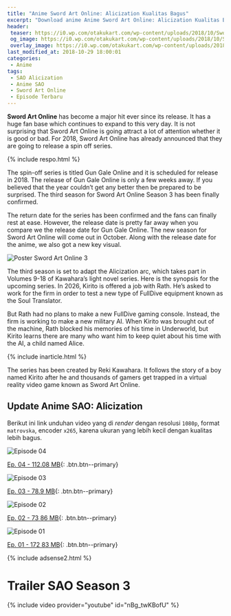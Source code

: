 ```yaml
---
title: "Anime Sword Art Online: Alicization Kualitas Bagus"
excerpt: "Download anime Anime Sword Art Online: Alicization Kualitas Bagus Art Online: Alicization, kualitas terbaik ukuran lebih kecil (episode 04)"
header:
 teaser: https://i0.wp.com/otakukart.com/wp-content/uploads/2018/10/Sword-Art-Online-Season-3-Episode-1.jpeg?resize=320,170
 og_image: https://i0.wp.com/otakukart.com/wp-content/uploads/2018/10/Sword-Art-Online-Season-3-Episode-1.jpeg?resize=640,320
 overlay_image: https://i0.wp.com/otakukart.com/wp-content/uploads/2018/10/Sword-Art-Online-Season-3-Episode-1.jpeg
last_modified_at: 2018-10-29 18:00:01
categories:
 - Anime
tags:
 - SAO Alicization
 - Anime SAO
 - Sword Art Online
 - Episode Terbaru
---
```


**Sword Art Online** has become a major hit ever since its release. It has a huge fan base which continues to expand to this very day. It is not surprising that Sword Art Online is going attract a lot of attention whether it is good or bad. For 2018, Sword Art Online has already announced that they are going to release a spin off series.

{% include respo.html %}

The spin-off series is titled Gun Gale Online and it is scheduled for release in 2018. The release of Gun Gale Online is only a few weeks away. If you believed that the year couldn’t get any better then be prepared to be surprised. The third season for Sword Art Online Season 3 has been finally confirmed.

The return date for the series has been confirmed and the fans can finally rest at ease. However, the release date is pretty far away when you compare we the release date for Gun Gale Online. The new season for Sword Art Online will come out in October. Along with the release date for the anime, we also got a new key visual.

![Poster Sword Art Online 3](https://otakukart.com/wp-content/uploads/2018/03/Sword-Art-Online-723x1024.jpg)

The third season is set to adapt the Alicization arc, which takes part in Volumes 9-18 of Kawahara’s light novel series. Here is the synopsis for the upcoming series. In 2026, Kirito is offered a job with Rath. He’s asked to work for the firm in order to test a new type of FullDive equipment known as the Soul Translator.

But Rath had no plans to make a new FullDive gaming console. Instead, the firm is working to make a new military AI. When Kirito was brought out of the machine, Rath blocked his memories of his time in Underworld, but Kirito learns there are many who want him to keep quiet about his time with the AI, a child named Alice.

{% include inarticle.html %}

The series has been created by Reki Kawahara. It follows the story of a boy named Kirito after he and thousands of gamers get trapped in a virtual reality video game known as Sword Art Online.

## Update Anime SAO: Alicization

Berikut ini link unduhan video yang di _render_ dengan resolusi `1080p`, format `matrovska`, encoder `x265`, karena ukuran yang lebih kecil dengan kualitas lebih bagus.

![Episode 04](https://i0.wp.com/otakukart.com/wp-content/uploads/2018/10/sword-art-alicization-episode-4-spoilers.jpeg)

[Ep. 04 - 112.08 MB](https://mi.knoacc.org/dl/zippy?srv=67&cde=WKh1PjNh&st1=SAO-4-1080p&st2=112.08MB){: .btn.btn--primary}

![Episode 03](https://i0.wp.com/otakukart.com/wp-content/uploads/2018/10/sword-art-online-alicization-episode-3.jpeg)

[Ep. 03 - 78.9 MB](https://mi.knoacc.org/dl/zippy?srv=66&cde=mmmJ1DtX&st1=SAO-3-1080p&st2=79.9MB){: .btn.btn--primary}

![Episode 02](https://i0.wp.com/otakukart.com/wp-content/uploads/2018/10/sword-art-online-alicization-episode-2-1.jpg)

[Ep. 02 - 73 86 MB](https://mi.knoacc.org/dl/zippy?srv=95&cde=9MgyO46q&st1=SAO-2-1080p&st2=73.86MB){: .btn.btn--primary}

![Episode 01](https://i0.wp.com/otakukart.com/wp-content/uploads/2018/10/Sword-Art-Online-Alicization-episode-1.jpg)

[Ep. 01 - 172 83 MB](https://mi.knoacc.org/dl/zippy?srv=103&cde=tre0mIne&st1=SAO-1-1080p&st2=172.83){: .btn.btn--primary}

{% include adsense2.html %}

# Trailer SAO Season 3

{% include video provider="youtube" id="nBg_twKBofU" %}
